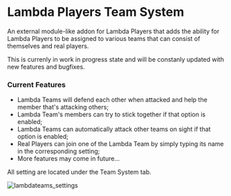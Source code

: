 # Lambda Players Team System
 An external module-like addon for Lambda Players that adds the ability for Lambda Players to be assigned to various teams that can consist of themselves and real players. 

This is currenly in work in progress state and will be constanly updated with new features and bugfixes.

### Current Features
 - Lambda Teams will defend each other when attacked and help the member that's attacking others;
 - Lambda Team's members can try to stick together if that option is enabled;
 - Lambda Teams can automatically attack other teams on sight if that option is enabled;
 - Real Players can join one of the Lambda Team by simply typing its name in the corresponding setting;
 - More features may come in future...

All setting are located under the Team System tab.

![lambdateams_settings](https://user-images.githubusercontent.com/87763830/205623740-467bbd7d-8c4d-45c3-8305-db9113ee11eb.png)
